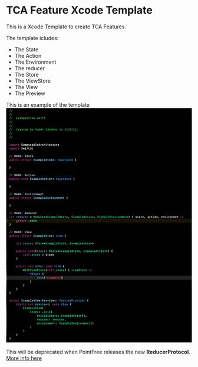 # TCA Feature Xcode Template
This is a Xcode Template to create TCA Features. 

The template icludes:

* The State
* The Action
* The Environment
* The reducer
* The Store
* The ViewStore
* The View
* The Preview

This is an example of the template
![](https://github.com/Rubensv/TCA-Feature-Xcode-Template/blob/master/Assets/template.png)


This will be deprecated when PointFree releases the new **ReducerProtocol**. [More info here](https://github.com/pointfreeco/swift-composable-architecture/discussions/1282)


